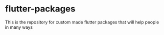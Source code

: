 # flutter-packages
This is the repository for custom made flutter packages that will help people in many ways
